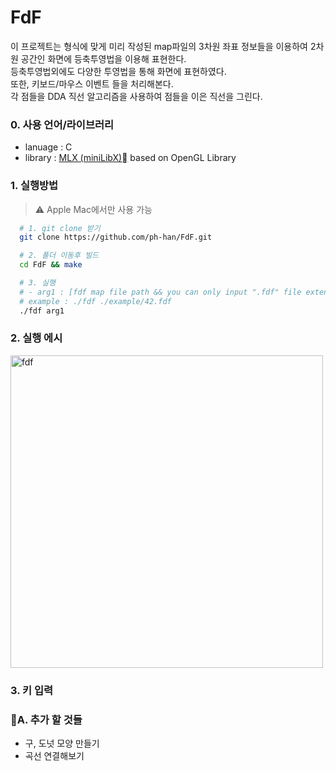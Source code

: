 # FdF
이 프로젝트는 형식에 맞게 미리 작성된 map파일의 3차원 좌표 정보들을 이용하여 2차원 공간인 화면에 등축투영법을 이용해 표현한다. <br> 
등축투영법외에도 다양한 투영법을 통해 화면에 표현하였다. <br>
또한, 키보드/마우스 이벤트 들을 처리해본다. <br>
각 점들을 DDA 직선 알고리즘을 사용하여 점들을 이은 직선을 그린다. <br>

### 0. 사용 언어/라이브러리
* lanuage : C
* library : <a href="https://harm-smits.github.io/42docs/libs/minilibx">MLX (miniLibX)</a> based on OpenGL Library
  
### 1. 실행방법
  > ⚠️ Apple Mac에서만 사용 가능
```bash
  # 1. git clone 받기
  git clone https://github.com/ph-han/FdF.git
```
```bash
  # 2. 폴더 이동후 빌드
  cd FdF && make
```
```bash
  # 3. 실행
  # - arg1 : [fdf map file path && you can only input ".fdf" file extension]
  # example : ./fdf ./example/42.fdf
  ./fdf arg1
```

### 2. 실행 에시
<img width="500" alt="fdf" src="https://github.com/ph-han/FdF/assets/58614643/b05613c7-ad31-4f87-a014-49c98bd30c77">

### 3. 키 입력

### A. 추가 할 것들
- 구, 도넛 모양 만들기
- 곡선 연결해보기
